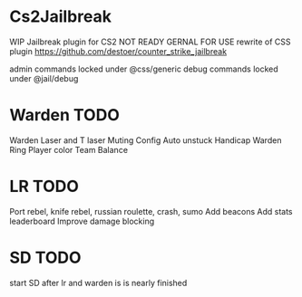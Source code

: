 # Cs2Jailbreak
WIP Jailbreak plugin for CS2 NOT READY GERNAL FOR USE 
rewrite of CSS plugin https://github.com/destoer/counter_strike_jailbreak 

admin commands locked under @css/generic 
debug commands locked under @jail/debug 

# Warden TODO
Warden Laser and T laser 
Muting 
Config 
Auto unstuck 
Handicap 
Warden Ring 
Player color 
Team Balance 


# LR TODO
Port rebel, knife rebel, russian roulette, crash, sumo 
Add beacons 
Add stats leaderboard 
Improve damage blocking 

# SD TODO
start SD after lr and warden is is nearly finished 